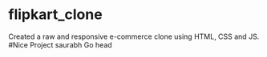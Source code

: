 # flipkart_clone
Created a raw and responsive e-commerce clone using HTML, CSS and JS.
#Nice Project saurabh Go head

